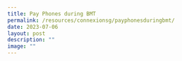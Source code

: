 ```yaml
---
title: Pay Phones during BMT
permalink: /resources/connexionsg/payphonesduringbmt/
date: 2023-07-06
layout: post
description: ""
image: ""
---
```

